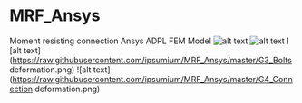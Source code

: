 # MRF_Ansys
Moment resisting connection Ansys ADPL FEM Model 
![alt text](https://raw.githubusercontent.com/ipsumium/MRF_Ansys/master/G1_Zoom_in.png)
![alt text](https://raw.githubusercontent.com/ipsumium/MRF_Ansys/master/G2_Constrains_Forces.png)
![alt text](https://raw.githubusercontent.com/ipsumium/MRF_Ansys/master/G3_Bolts deformation.png)
![alt text](https://raw.githubusercontent.com/ipsumium/MRF_Ansys/master/G4_Connection deformation.png)
